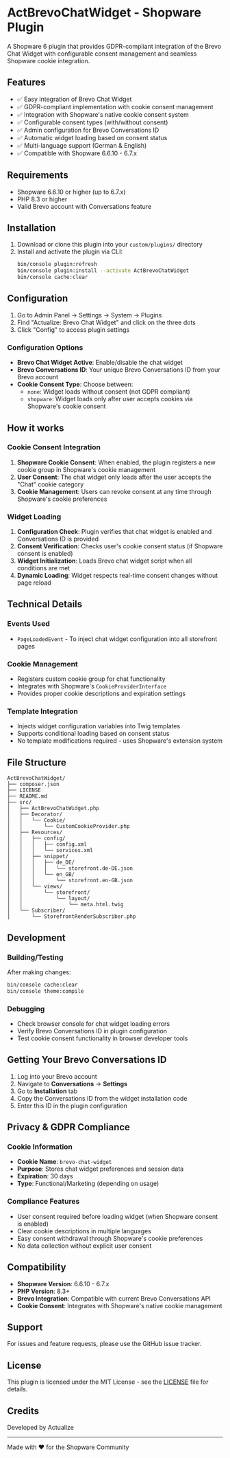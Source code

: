 # ActBrevoChatWidget - Shopware Plugin

A Shopware 6 plugin that provides GDPR-compliant integration of the Brevo Chat Widget with configurable consent management and seamless Shopware cookie integration.

## Features

- ✅ Easy integration of Brevo Chat Widget
- ✅ GDPR-compliant implementation with cookie consent management
- ✅ Integration with Shopware's native cookie consent system
- ✅ Configurable consent types (with/without consent)
- ✅ Admin configuration for Brevo Conversations ID
- ✅ Automatic widget loading based on consent status
- ✅ Multi-language support (German & English)
- ✅ Compatible with Shopware 6.6.10 - 6.7.x

## Requirements

- Shopware 6.6.10 or higher (up to 6.7.x)
- PHP 8.3 or higher
- Valid Brevo account with Conversations feature

## Installation

1. Download or clone this plugin into your `custom/plugins/` directory
2. Install and activate the plugin via CLI:
   ```bash
   bin/console plugin:refresh
   bin/console plugin:install --activate ActBrevoChatWidget
   bin/console cache:clear
   ```

## Configuration

1. Go to Admin Panel → Settings → System → Plugins
2. Find "Actualize: Brevo Chat Widget" and click on the three dots
3. Click "Config" to access plugin settings

### Configuration Options

- **Brevo Chat Widget Active**: Enable/disable the chat widget
- **Brevo Conversations ID**: Your unique Brevo Conversations ID from your Brevo account
- **Cookie Consent Type**: Choose between:
  - `none`: Widget loads without consent (not GDPR compliant)
  - `shopware`: Widget loads only after user accepts cookies via Shopware's cookie consent

## How it works

### Cookie Consent Integration
1. **Shopware Cookie Consent**: When enabled, the plugin registers a new cookie group in Shopware's cookie management
2. **User Consent**: The chat widget only loads after the user accepts the "Chat" cookie category
3. **Cookie Management**: Users can revoke consent at any time through Shopware's cookie preferences

### Widget Loading
1. **Configuration Check**: Plugin verifies that chat widget is enabled and Conversations ID is provided
2. **Consent Verification**: Checks user's cookie consent status (if Shopware consent is enabled)
3. **Widget Initialization**: Loads Brevo chat widget script when all conditions are met
4. **Dynamic Loading**: Widget respects real-time consent changes without page reload

## Technical Details

### Events Used
- `PageLoadedEvent` - To inject chat widget configuration into all storefront pages

### Cookie Management
- Registers custom cookie group for chat functionality
- Integrates with Shopware's `CookieProviderInterface`
- Provides proper cookie descriptions and expiration settings

### Template Integration
- Injects widget configuration variables into Twig templates
- Supports conditional loading based on consent status
- No template modifications required - uses Shopware's extension system

## File Structure

```
ActBrevoChatWidget/
├── composer.json
├── LICENSE
├── README.md
├── src/
│   ├── ActBrevoChatWidget.php
│   ├── Decorator/
│   │   └── Cookie/
│   │       └── CustomCookieProvider.php
│   ├── Resources/
│   │   ├── config/
│   │   │   ├── config.xml
│   │   │   └── services.xml
│   │   ├── snippet/
│   │   │   ├── de_DE/
│   │   │   │   └── storefront.de-DE.json
│   │   │   └── en_GB/
│   │   │       └── storefront.en-GB.json
│   │   └── views/
│   │       └── storefront/
│   │           └── layout/
│   │               └── meta.html.twig
│   └── Subscriber/
│       └── StorefrontRenderSubscriber.php
```

## Development

### Building/Testing
After making changes:
```bash
bin/console cache:clear
bin/console theme:compile
```

### Debugging
- Check browser console for chat widget loading errors
- Verify Brevo Conversations ID in plugin configuration
- Test cookie consent functionality in browser developer tools

## Getting Your Brevo Conversations ID

1. Log into your Brevo account
2. Navigate to **Conversations** → **Settings**
3. Go to **Installation** tab
4. Copy the Conversations ID from the widget installation code
5. Enter this ID in the plugin configuration

## Privacy & GDPR Compliance

### Cookie Information
- **Cookie Name**: `brevo-chat-widget`
- **Purpose**: Stores chat widget preferences and session data
- **Expiration**: 30 days
- **Type**: Functional/Marketing (depending on usage)

### Compliance Features
- User consent required before loading widget (when Shopware consent is enabled)
- Clear cookie descriptions in multiple languages
- Easy consent withdrawal through Shopware's cookie preferences
- No data collection without explicit user consent

## Compatibility

- **Shopware Version**: 6.6.10 - 6.7.x
- **PHP Version**: 8.3+
- **Brevo Integration**: Compatible with current Brevo Conversations API
- **Cookie Consent**: Integrates with Shopware's native cookie management

## Support

For issues and feature requests, please use the GitHub issue tracker.

## License

This plugin is licensed under the MIT License - see the [LICENSE](LICENSE) file for details.

## Credits

Developed by Actualize

---

Made with ❤️ for the Shopware Community
